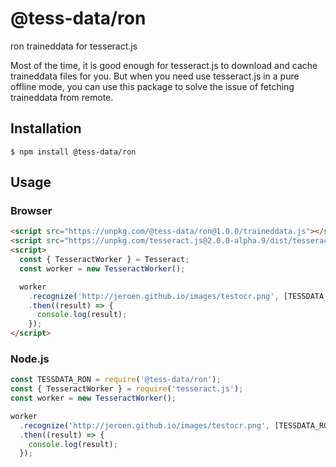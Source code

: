 # @tess-data/ron

ron traineddata for tesseract.js

Most of the time, it is good enough for tesseract.js to download and cache traineddata files for you.
But when you need use tesseract.js in a pure offline mode, you can use this package to solve the issue of fetching traineddata from remote.

## Installation

```
$ npm install @tess-data/ron
```

## Usage

### Browser

```html
<script src="https://unpkg.com/@tess-data/ron@1.0.0/traineddata.js"></script>
<script src="https://unpkg.com/tesseract.js@2.0.0-alpha.9/dist/tesseract.min.js"></script>
<script>
  const { TesseractWorker } = Tesseract;
  const worker = new TesseractWorker();

  worker
    .recognize('http://jeroen.github.io/images/testocr.png', [TESSDATA_RON])
    .then((result) => {
      console.log(result);
    });
</script>
```

### Node.js

```javascript
const TESSDATA_RON = require('@tess-data/ron');
const { TesseractWorker } = require('tesseract.js');
const worker = new TesseractWorker();

worker
  .recognize('http://jeroen.github.io/images/testocr.png', [TESSDATA_RON])
  .then((result) => {
    console.log(result);
  });
```
